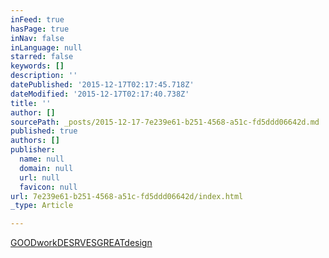 ```yaml
---
inFeed: true
hasPage: true
inNav: false
inLanguage: null
starred: false
keywords: []
description: ''
datePublished: '2015-12-17T02:17:45.718Z'
dateModified: '2015-12-17T02:17:40.738Z'
title: ''
author: []
sourcePath: _posts/2015-12-17-7e239e61-b251-4568-a51c-fd5ddd06642d.md
published: true
authors: []
publisher:
  name: null
  domain: null
  url: null
  favicon: null
url: 7e239e61-b251-4568-a51c-fd5ddd06642d/index.html
_type: Article

---
```

[GOODworkDESRVESGREATdesign][0]

[0]: https://www.youtube.com/v/7oyjprJUKkQ?version=3&loop=1&playlist=7oyjprJUKkQ
